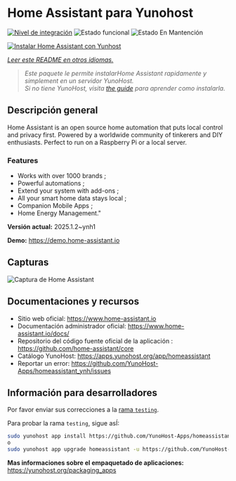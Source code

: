 <!--
Este archivo README esta generado automaticamente<https://github.com/YunoHost/apps/tree/master/tools/readme_generator>
No se debe editar a mano.
-->

# Home Assistant para Yunohost

[![Nivel de integración](https://apps.yunohost.org/badge/integration/homeassistant)](https://ci-apps.yunohost.org/ci/apps/homeassistant/)
![Estado funcional](https://apps.yunohost.org/badge/state/homeassistant)
![Estado En Mantención](https://apps.yunohost.org/badge/maintained/homeassistant)

[![Instalar Home Assistant con Yunhost](https://install-app.yunohost.org/install-with-yunohost.svg)](https://install-app.yunohost.org/?app=homeassistant)

*[Leer este README en otros idiomas.](./ALL_README.md)*

> *Este paquete le permite instalarHome Assistant rapidamente y simplement en un servidor YunoHost.*  
> *Si no tiene YunoHost, visita [the guide](https://yunohost.org/install) para aprender como instalarla.*

## Descripción general

Home Assistant is an open source home automation that puts local control and privacy first. Powered by a worldwide community of tinkerers and DIY enthusiasts. Perfect to run on a Raspberry Pi or a local server. 

### Features

- Works with over 1000 brands ;
- Powerful automations ;
- Extend your system with add-ons ;
- All your smart home data stays local ;
- Companion Mobile Apps ;
- Home Energy Management." 


**Versión actual:** 2025.1.2~ynh1

**Demo:** <https://demo.home-assistant.io>

## Capturas

![Captura de Home Assistant](./doc/screenshots/screenshot1.png)

## Documentaciones y recursos

- Sitio web oficial: <https://www.home-assistant.io>
- Documentación administrador oficial: <https://www.home-assistant.io/docs/>
- Repositorio del código fuente oficial de la aplicación : <https://github.com/home-assistant/core>
- Catálogo YunoHost: <https://apps.yunohost.org/app/homeassistant>
- Reportar un error: <https://github.com/YunoHost-Apps/homeassistant_ynh/issues>

## Información para desarrolladores

Por favor enviar sus correcciones a la [rama `testing`](https://github.com/YunoHost-Apps/homeassistant_ynh/tree/testing).

Para probar la rama `testing`, sigue asÍ:

```bash
sudo yunohost app install https://github.com/YunoHost-Apps/homeassistant_ynh/tree/testing --debug
o
sudo yunohost app upgrade homeassistant -u https://github.com/YunoHost-Apps/homeassistant_ynh/tree/testing --debug
```

**Mas informaciones sobre el empaquetado de aplicaciones:** <https://yunohost.org/packaging_apps>
